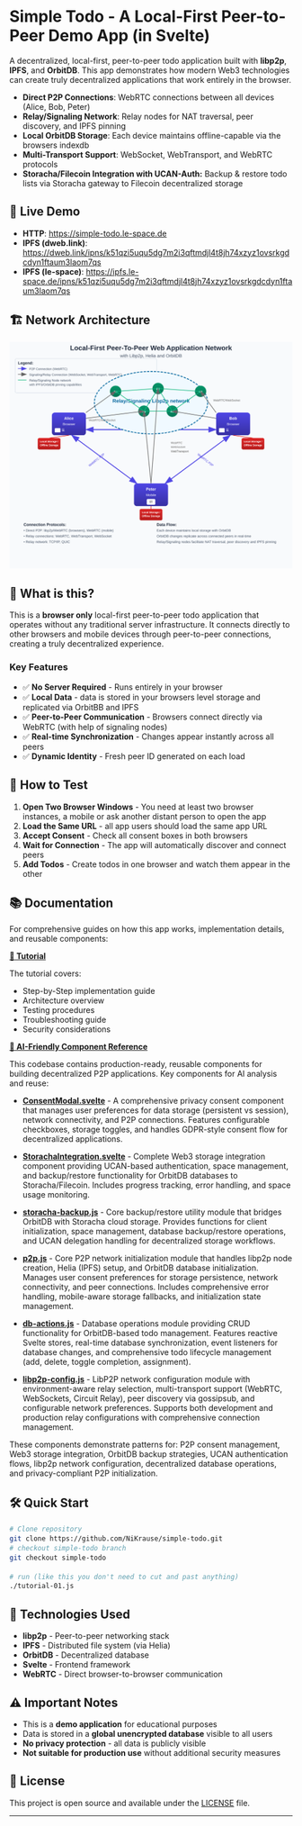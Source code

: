 # Simple Todo - A Local-First Peer-to-Peer Demo App (in Svelte)

A decentralized, local-first, peer-to-peer todo application built with **libp2p**, **IPFS**, and **OrbitDB**. This app demonstrates how modern Web3 technologies can create truly decentralized applications that work entirely in the browser.

- **Direct P2P Connections**: WebRTC connections between all devices (Alice, Bob, Peter)
- **Relay/Signaling Network**: Relay nodes for NAT traversal, peer discovery, and IPFS pinning 
- **Local OrbitDB Storage**: Each device maintains offline-capable via the browsers indexdb
- **Multi-Transport Support**: WebSocket, WebTransport, and WebRTC protocols
- **Storacha/Filecoin Integration with UCAN-Auth:** Backup & restore todo lists via Storacha gateway to Filecoin decentralized storage

## 🚀 Live Demo

- **HTTP**: https://simple-todo.le-space.de
- **IPFS (dweb.link)**: https://dweb.link/ipns/k51qzi5uqu5dg7m2i3qftmdjl4t8jh74xzyz1ovsrkgdcdyn1ftaum3laom7qs
- **IPFS (le-space)**: https://ipfs.le-space.de/ipns/k51qzi5uqu5dg7m2i3qftmdjl4t8jh74xzyz1ovsrkgdcdyn1ftaum3laom7qs

## 🏗️ Network Architecture

![Local-First P2P Network Architecture](docs/p2p-network-diagram.svg)



## 🎯 What is this?

This is a **browser only** local-first peer-to-peer todo application that operates without any traditional server infrastructure. It connects directly to other browsers and mobile devices through peer-to-peer connections, creating a truly decentralized experience.

### Key Features
- ✅ **No Server Required** - Runs entirely in your browser
- ✅ **Local Data** - data is stored in your browsers level storage and replicated via OrbitBB and IPFS
- ✅ **Peer-to-Peer Communication** - Browsers connect directly via WebRTC (with help of signaling nodes)
- ✅ **Real-time Synchronization** - Changes appear instantly across all peers
- ✅ **Dynamic Identity** - Fresh peer ID generated on each load

## 🎯 How to Test

1. **Open Two Browser Windows** - You need at least two browser instances, a mobile or ask another distant person to open the app
2. **Load the Same URL** - all app users should load the same app URL
3. **Accept Consent** - Check all consent boxes in both browsers
4. **Wait for Connection** - The app will automatically discover and connect peers
5. **Add Todos** - Create todos in one browser and watch them appear in the other

## 📚 Documentation

For comprehensive guides on how this app works, implementation details, and reusable components:

**[📖 Tutorial](./docs/TUTORIAL.md)**

The tutorial covers:

- Step-by-Step implementation guide
- Architecture overview
- Testing procedures
- Troubleshooting guide
- Security considerations

**[🔧 AI-Friendly Component Reference](./docs/)**

This codebase contains production-ready, reusable components for building decentralized P2P applications. Key components for AI analysis and reuse:

- **[ConsentModal.svelte](./src/lib/ConsentModal.svelte)** - A comprehensive privacy consent component that manages user preferences for data storage (persistent vs session), network connectivity, and P2P connections. Features configurable checkboxes, storage toggles, and handles GDPR-style consent flow for decentralized applications.

- **[StorachaIntegration.svelte](./src/lib/StorachaIntegration.svelte)** - Complete Web3 storage integration component providing UCAN-based authentication, space management, and backup/restore functionality for OrbitDB databases to Storacha/Filecoin. Includes progress tracking, error handling, and space usage monitoring.

- **[storacha-backup.js](./src/lib/storacha-backup.js)** - Core backup/restore utility module that bridges OrbitDB with Storacha cloud storage. Provides functions for client initialization, space management, database backup/restore operations, and UCAN delegation handling for decentralized storage workflows.

- **[p2p.js](./src/lib/p2p.js)** - Core P2P network initialization module that handles libp2p node creation, Helia (IPFS) setup, and OrbitDB database initialization. Manages user consent preferences for storage persistence, network connectivity, and peer connections. Includes comprehensive error handling, mobile-aware storage fallbacks, and initialization state management.

- **[db-actions.js](./src/lib/db-actions.js)** - Database operations module providing CRUD functionality for OrbitDB-based todo management. Features reactive Svelte stores, real-time database synchronization, event listeners for database changes, and comprehensive todo lifecycle management (add, delete, toggle completion, assignment).

- **[libp2p-config.js](./src/lib/libp2p-config.js)** - LibP2P network configuration module with environment-aware relay selection, multi-transport support (WebRTC, WebSockets, Circuit Relay), peer discovery via gossipsub, and configurable network preferences. Supports both development and production relay configurations with comprehensive connection management.

These components demonstrate patterns for: P2P consent management, Web3 storage integration, OrbitDB backup strategies, UCAN authentication flows, libp2p network configuration, decentralized database operations, and privacy-compliant P2P initialization.

## 🛠️ Quick Start

```bash
# Clone repository
git clone https://github.com/NiKrause/simple-todo.git
# checkout simple-todo branch
git checkout simple-todo

# run (like this you don't need to cut and past anything)
./tutorial-01.js
```

## 🔧 Technologies Used

- **libp2p** - Peer-to-peer networking stack
- **IPFS** - Distributed file system (via Helia)
- **OrbitDB** - Decentralized database
- **Svelte** - Frontend framework
- **WebRTC** - Direct browser-to-browser communication

## ⚠️ Important Notes

- This is a **demo application** for educational purposes
- Data is stored in a **global unencrypted database** visible to all users
- **No privacy protection** - all data is publicly visible
- **Not suitable for production use** without additional security measures

## 📄 License

This project is open source and available under the [LICENSE](./LICENSE) file.

---
